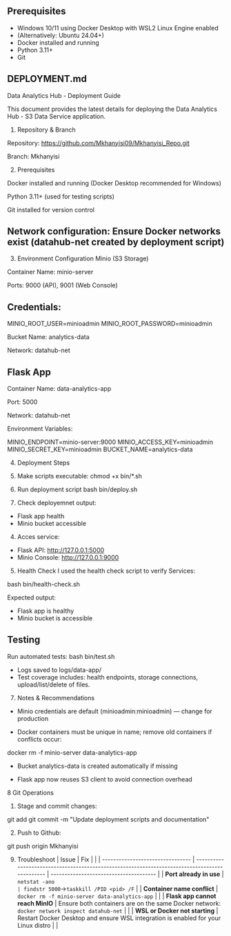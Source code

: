 ## Prerequisites
- Windows 10/11 using Docker Desktop with WSL2 Linux Engine enabled
- (Alternatively: Ubuntu 24.04+)
- Docker installed and running
- Python 3.11+
- Git


## DEPLOYMENT.md
Data Analytics Hub - Deployment Guide

This document provides the latest details for deploying the Data Analytics Hub - S3 Data Service application.

1. Repository & Branch

Repository: https://github.com/Mkhanyisi09/Mkhanyisi_Repo.git

Branch: Mkhanyisi

2. Prerequisites

Docker installed and running (Docker Desktop recommended for Windows)

Python 3.11+ (used for testing scripts)

Git installed for version control

## Network configuration: Ensure Docker networks exist (datahub-net created by deployment script)

3. Environment Configuration
Minio (S3 Storage)

Container Name: minio-server

Ports: 9000 (API), 9001 (Web Console)

## Credentials:

MINIO_ROOT_USER=minioadmin
MINIO_ROOT_PASSWORD=minioadmin

Bucket Name: analytics-data

Network: datahub-net

## Flask App

Container Name: data-analytics-app

Port: 5000

Network: datahub-net

Environment Variables:

MINIO_ENDPOINT=minio-server:9000
MINIO_ACCESS_KEY=minioadmin
MINIO_SECRET_KEY=minioadmin
BUCKET_NAME=analytics-data

4. Deployment Steps

1. Make scripts executable:
chmod +x bin/*.sh

2. Run deployment script
bash bin/deploy.sh

3. Check deployemnet output:
* Flask app health
* Minio bucket accessible

4. Acces service:

* Flask API: http://127.0.0.1:5000
* Minio Console: http://127.0.0.1:9000

5. Health Check
I used the health check script to verify Services:

bash bin/health-check.sh

Expected output:

* Flask app is healthy
* Minio bucket is accessible

## Testing 

Run automated tests:
bash bin/test.sh

* Logs saved to logs/data-app/
* Test coverage includes: health endpoints, storage connections, upload/list/delete of files.

7. Notes & Recommendations

* Minio credentials are default (minioadmin:minioadmin) — change for production

* Docker containers must be unique in name; remove old containers if conflicts occur:

docker rm -f minio-server data-analytics-app

* Bucket analytics-data is created automatically if missing

* Flask app now reuses S3 client to avoid connection overhead

8 Git Operations
1. Stage and commit changes:

git add
git commit -m "Update deployment scripts and documentation"

2. Push to Github:

git push origin Mkhanyisi

9. Troubleshoot
    | Issue                            | Fix                                                                                            |                                        |
| -------------------------------- | ---------------------------------------------------------------------------------------------- | -------------------------------------- |
| **Port already in use**          | `netstat -ano                                                                                  | findstr 5000`→`taskkill /PID <pid> /F` |
| **Container name conflict**      | `docker rm -f minio-server data-analytics-app`                                                 |                                        |
| **Flask app cannot reach MinIO** | Ensure both containers are on the same Docker network:<br>`docker network inspect datahub-net` |                                        |
| **WSL or Docker not starting**   | Restart Docker Desktop and ensure WSL integration is enabled for your Linux distro             |                                        |



